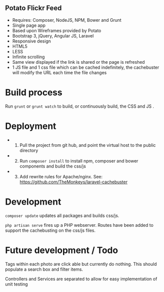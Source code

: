 ## Potato Flickr Feed

 - Requires: Composer, NodeJS, NPM, Bower and Grunt
 - Single page app
 - Based upon Wireframes provided by Potato
 - Bootstrap 3, jQuery, Angular JS, Laravel
 - Responsive design
 - HTML5
 - LESS
 - Infinite scrolling
 - Same view displayed if the link is shared or the page is refreshed
 - 1 JS file and 1 css file which can be cached indefinitely, the cachebuster will modify the URL each time the file changes

# Build process

Run `grunt` or `grunt watch` to build, or continuously build, the CSS and JS .

# Deployment

 - 1) Pull the project from git hub, and point the virtual host to the public directory
 - 2) Run `composer install` to install npm, composer and bower components and build the css/js
 - 3) Add rewrite rules for Apache/nginx. See: https://github.com/TheMonkeys/laravel-cachebuster

# Development

`composer update` updates all packages and builds css/js.

`php artisan serve` fires up a PHP webserver. Routes have been added to support the cachebusting on the css/js files.

# Future development / Todo

Tags within each photo are click able but currently do nothing. This should populate a search box and filter items.

Controllers and Services are separated to allow for easy implementation of unit testing